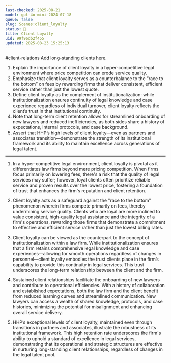 ```yaml
---
last-checked: 2025-08-21
model: gpt-4o-mini-2024-07-18
queue: false
slug: Scenes:client_loyalty
status: 🤖
title: Client Loyalty
uid: 99f96db2f455
updated: 2025-08-23 15:25:13
---
```


#client-relations
Add long-standing clients here.

1. Explain the importance of client loyalty in a hyper-competitive legal environment where price competition can erode service quality.
2. Emphasize that client loyalty serves as a counterbalance to the “race to the bottom” on fees by rewarding firms that deliver consistent, efficient service rather than just the lowest quote.
3. Define client loyalty as the complement of institutionalization: while institutionalization ensures continuity of legal knowledge and case experience regardless of individual turnover, client loyalty reflects the client’s trust in that institutional continuity.
4. Note that long-term client retention allows for streamlined onboarding of new lawyers and reduced inefficiencies, as both sides share a history of expectations, internal protocols, and case background.
5. Assert that HHP’s high levels of client loyalty—even as partners and associates transition—demonstrate the strength of its institutional framework and its ability to maintain excellence across generations of legal talent.

---
1. In a hyper-competitive legal environment, client loyalty is pivotal as it differentiates law firms beyond mere pricing competition. When firms focus primarily on lowering fees, there's a risk that the quality of legal services may suffer; however, loyal clients often prioritize reliable service and proven results over the lowest price, fostering a foundation of trust that enhances the firm's reputation and client retention.

2. Client loyalty acts as a safeguard against the "race to the bottom" phenomenon wherein firms compete primarily on fees, thereby undermining service quality. Clients who are loyal are more inclined to value consistent, high-quality legal assistance and the integrity of a firm's operations, rewarding those firms that demonstrate a commitment to effective and efficient service rather than just the lowest billing rates.

3. Client loyalty can be viewed as the counterpart to the concept of institutionalization within a law firm. While institutionalization ensures that a firm retains comprehensive legal knowledge and case experiences—allowing for smooth operations regardless of changes in personnel—client loyalty embodies the trust clients place in the firm’s capability to provide this continuity in legal services. This trust underscores the long-term relationship between the client and the firm.

4. Sustained client relationships facilitate the onboarding of new lawyers and contribute to operational efficiencies. With a history of collaboration and established expectations, both the law firm and the client benefit from reduced learning curves and streamlined communication. New lawyers can access a wealth of shared knowledge, protocols, and case histories, minimizing the potential for misalignment and enhancing overall service delivery.

5. HHP’s exceptional levels of client loyalty, maintained even through transitions in partners and associates, illustrate the robustness of its institutional framework. This high retention rate underscores the firm's ability to uphold a standard of excellence in legal services, demonstrating that its operational and strategic structures are effective in nurturing long-standing client relationships, regardless of changes in the legal talent pool.